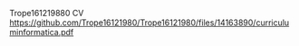Trope161219880 CV https://github.com/Trope16121980/Trope16121980/files/14163890/curriculuminformatica.pdf
<!--
**Trope16121980/Trope16121980** is a ✨ _special_ ✨ repository because its `README.md` (this file) appears on your GitHub profile.
[curriculuminformatica.pdf](https://github.com/Trope16121980/Trope16121980/files/14163890/curriculuminformatica.pdf)
